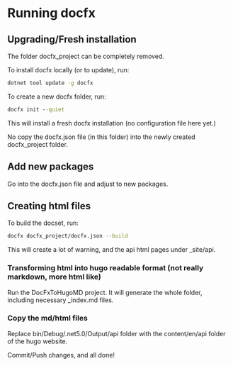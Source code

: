 # Running docfx

## Upgrading/Fresh installation

 The folder docfx_project can be completely removed.

To install docfx locally (or to update), run:

```cmd
dotnet tool update -g docfx
```

To create a new docfx folder, run:

```cmd
docfx init --quiet
```
This will install a fresh docfx installation (no configuration file here yet.)

No copy the docfx.json file (in this folder) into the newly created docfx_project folder.

## Add new packages

Go into the docfx.json file and adjust to new packages.

## Creating html files

To build the docset, run:

```bash
docfx docfx_project/docfx.json --build
```

This will create a lot of warning, and the api html pages under _site/api.

### Transforming html into hugo readable format (not really markdown, more html like)

Run the DocFxToHugoMD project. 
It will generate the whole folder, including necessary _index.md files.


### Copy the md/html files

Replace bin/Debug/.net5.0/Output/api folder with the content/en/api folder of the hugo website. 

Commit/Push changes, and all done!